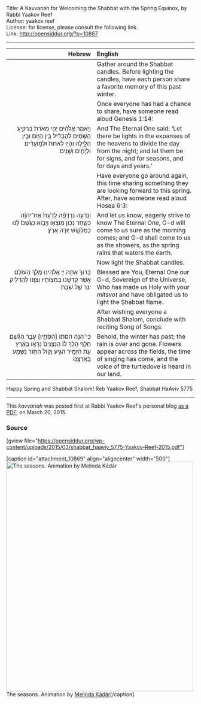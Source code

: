<html>
<head></head>
<body>
Title: A Kavvanah for Welcoming the Shabbat with the Spring Equinox, by Rabbi Yaakov Reef<br />
Author: yaakov.reef<br />
License: for license, please consult the following link.<br />
Link: <a href="http://opensiddur.org/?p=10867">http://opensiddur.org/?p=10867</a>
<p />
<hr />

<table style="margin-left: auto;margin-right: auto;" class="draggable">
<thead><tr><th id="x" style="text-align: right;">Hebrew</th><th style="text-align: left;">English</th></tr></thead>
<tbody>
<tr>
<td style="vertical-align:top;" width="46%">
<div class="liturgy"><span lang="he">

</span></div></td>
 
<td style="vertical-align:top;" width="53%"><div class="english">
<span class="instruction">Gather around the Shabbat candles. 
Before lighting the candles, 
have each person share a favorite memory of this past winter.</span>
</div></td></tr>


<tr><td style="vertical-align:top;" width="46%">
<div class="liturgy" style="text-align: right;"><span lang="he">

</span></div></td>
 
<td style="vertical-align:top;" width="53%"><div class="english">
<span class="instruction">Once everyone has had a chance to share, 
have someone read aloud Genesis 1:14:</span>
</div></td></tr>


<tr><td style="vertical-align:top;" width="46%">
<div class="liturgy" style="text-align: right;"><span lang="he">
וַיֹּ֣אמֶר אֱלֹהִ֗ים 
יְהִ֤י מְאֹרֹת֙ בִּרְקִ֣יעַ הַשָּׁמַ֔יִם 
לְהַבְדִּ֕יל בֵּ֥ין הַיּ֖וֹם וּבֵ֣ין הַלָּ֑יְלָה 
וְהָי֤וּ לְאֹתֹת֙ 
וּלְמ֣וֹעֲדִ֔ים 
וּלְיָמִ֖ים 
וְשָׁנִֽים׃
</span></div>
</td>
 
<td style="vertical-align:top;" width="53%">
<div class="english">
And The Eternal One said: 
‘Let there be lights in the expanses of the heavens 
to divide the day from the night; 
and let them be for signs, 
and for seasons, 
and for days 
and years.’
</div></td></tr>


<tr><td style="vertical-align:top;" width="46%">
<div class="liturgy" style="text-align: right;"><span lang="he">

</span></div></td>
 
<td style="vertical-align:top;" width="53%"><div class="english">
<span class="instruction">Have everyone go around again, 
this time sharing something they are looking forward to this spring. 
After, have someone read aloud Hosea 6:3:</span>
</div></td></tr>


<tr><td style="vertical-align:top;" width="46%">
<div class="liturgy" style="text-align: right;"><span lang="he">
וְנֵדְעָ֣ה נִרְדְּפָ֗ה לָדַ֙עַת֙ אֶת־יְהוָ֔ה 
כְּשַׁ֖חַר נָכ֣וֹן מֽוֹצָא֑וֹ 
וְיָב֤וֹא כַגֶּ֙שֶׁם֙ לָ֔נוּ 
כְּמַלְק֖וֹשׁ י֥וֹרֶה אָֽרֶץ׃
</span></div>
</td>
 
<td style="vertical-align:top;" width="53%">
<div class="english">
And let us know, eagerly strive to know The Eternal One, 
G-d will come to us sure as the morning comes; 
and G-d shall come to us as the showers, 
as the spring rains that waters the earth.
</div></td></tr>


<tr><td style="vertical-align:top;" width="46%">
<div class="liturgy" style="text-align: right;"><span lang="he">

</span></div></td>
 
<td style="vertical-align:top;" width="53%"><div class="english">
<span class="instruction">Now light the Shabbat candles.</span>
</div></td></tr>


<tr><td style="vertical-align:top;" width="46%">
<div class="liturgy" style="text-align: right;"><span lang="he">
בָּרוּךְ אַתָּה 
יְיָ אֱלֹהֵֽינוּ 
מֶֽלֶךְ הָעוֹלָם  
אֲשֶׁר קִדְּשָֽׁנוּ בְּמִצְוֹתָיו 
וְצִוָּֽנוּ לְהַדְלִיק  נֵר שֶׁל שַׁבָּת:
</span></div>
</td>
 
<td style="vertical-align:top;" width="53%">
<div class="english">
Blessed are You, 
Eternal One our G-d, 
Sovereign of the Universe, 
Who has made us Holy with your <em>mitsvot</em> 
and have obligated us to light the Shabbat flame.
</div></td></tr>


<tr><td style="vertical-align:top;" width="46%">
<div class="liturgy" style="text-align: right;"><span lang="he">

</span></div></td>
 
<td style="vertical-align:top;" width="53%"><div class="english">
<span class="instruction">After wishing everyone a Shabbat Shalom, 
conclude with reciting Song of Songs:</span>
</div></td></tr>


<tr><td style="vertical-align:top;" width="46%">
<div class="liturgy" style="text-align: right;"><span lang="he">
כִּֽי־הִנֵּ֥ה הסתו [הַסְּתָ֖יו] עָבָ֑ר 
הַגֶּ֕שֶׁם חָלַ֖ף הָלַ֥ךְ לֽוֹ׃ 
הַנִּצָּנִים֙ נִרְא֣וּ בָאָ֔רֶץ 
עֵ֥ת הַזָּמִ֖יר הִגִּ֑יעַ 
וְק֥וֹל הַתּ֖וֹר נִשְׁמַ֥ע בְּאַרְצֵֽנוּ׃
</span></div>
</td>
 
<td style="vertical-align:top;" width="53%">
<div class="english">
Behold, the winter has past; 
the rain is over and gone. 
Flowers appear across the fields, 
the time of singing has come, 
and the voice of the turtledove is heard in our land.
</div>
</td></tr>
</tbody></table>

Happy Spring and Shabbat Shalom!
Reb Yaakov Reef, Shabbat HaAviv 5775

<hr />

This <em>kavvanah</em> was posted first at Rabbi Yaakov Reef's personal blog <a href="https://trekonthetrail.files.wordpress.com/2015/03/shabbat_haaviv_5775.pdf">as a PDF</a>, on March 20, 2015.

<h3>Source</h3>

[gview file="https://opensiddur.org/wp-content/uploads/2015/03/shabbat_haaviv_5775-Yaakov-Reef-2015.pdf"]

[caption id="attachment_10869" align="aligncenter" width="500"]<a href="https://opensiddur.org/wp-content/uploads/2015/03/tumblr_ncl2v2wnF21rvbta5o4_500.gif"><img src="https://opensiddur.org/wp-content/uploads/2015/03/tumblr_ncl2v2wnF21rvbta5o4_500.gif" alt="The seasons. Animation by Melinda Kádár" width="500" height="613" class="size-full wp-image-10869" /></a> The seasons. Animation by <a href="http://web.archive.org/web/20170207182259/http://kdrmlnd.tumblr.com/post/98587610085/its-all-a-happenin">Melinda Kádár</a>[/caption]

</body>
</html>